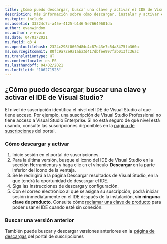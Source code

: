 ```yaml
---
title: ¿Cómo puedo descargar, buscar una clave y activar el IDE de Visual Studio?
description: Más información sobre cómo descargar, instalar y activar el IDE de Visual Studio con una clave de producto
ms.topic: include
ms.assetid: 33324c7c-a45e-4125-b146-5e76649601da
author: evanwindom
ms.author: v-evwin
ms.date: 04/01/2021
ms.faqid: q3_4
ms.openlocfilehash: 2324c298f0669d8dc4c87e43e7c54a8475fb360a
ms.sourcegitcommit: 80fc9a72e9a1aba2d417dbfee997fab013fc36ac
ms.translationtype: HT
ms.contentlocale: es-ES
ms.lasthandoff: 04/02/2021
ms.locfileid: "106271523"
---
```

## <a name="how-do-i-download-find-a-key-and-activate-the-visual-studio-ide"></a>¿Cómo puedo descargar, buscar una clave y activar el IDE de Visual Studio?
El nivel de suscripción identifica el nivel del IDE de Visual Studio al que tiene acceso. Por ejemplo, una suscripción de Visual Studio Professional no tiene acceso a Visual Studio Enterprise. Si no está seguro de qué nivel está usando, consulte las suscripciones disponibles en la [página de suscripciones](https://my.visualstudio.com/subscriptions) del portal. 

### <a name="how-to-download-and-activate"></a>Cómo descargar y activar 
1. Inicie sesión en el portal de suscripciones.  
0. Para la última versión, busque el icono del IDE de Visual Studio en la sección Herramientas y haga clic en el vínculo  **Descargar** en la parte inferior del icono de la ventaja.  
0. Se le redirigirá a la página Descargar resultados de Visual Studio, en la que tendrá la oportunidad de descargar el IDE.  
0. Siga las instrucciones de descarga y configuración. 
0. Con el correo electrónico al que se asigna su suscripción, podrá iniciar sesión inmediatamente en el IDE después de la instalación, **sin ninguna clave de producto**. Consulte cómo [reclamar una clave de producto](https://docs.microsoft.com/visualstudio/subscriptions/find-keys) para poder usar el IDE cuando esté sin conexión.

### <a name="find-an-older-version"></a>Buscar una versión anterior 
También puede buscar y descargar versiones anteriores en la  [página de descargas](https://my.visualstudio.com/Downloads?q=visual%20studio&pgroup=) del portal de suscripciones.